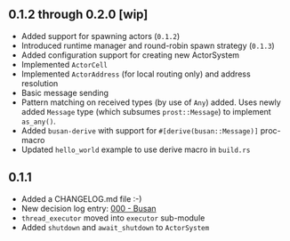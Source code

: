 ## 0.1.2 through 0.2.0 [wip]

  + Added support for spawning actors (`0.1.2`)
  + Introduced runtime manager and round-robin spawn strategy (`0.1.3`)
  + Added configuration support for creating new ActorSystem
  + Implemented `ActorCell`
  + Implemented `ActorAddress` (for local routing only) and address resolution
  + Basic message sending
  + Pattern matching on received types (by use of `Any`) added. Uses newly
    added `Message` type (which subsumes `prost::Message`) to implement `as_any()`.
  + Added `busan-derive` with support for `#[derive(busan::Message)]` proc-macro
  + Updated `hello_world` example to use derive macro in `build.rs`

## 0.1.1

  + Added a CHANGELOG.md file :-)
  + New decision log entry: [000 - Busan][dl_000]
  + `thread_executor` moved into `executor` sub-module
  + Added `shutdown` and `await_shutdown` to `ActorSystem`

  [dl_000]: http://github.com/JohnMurray/busan/blob/master/decisions/000-busan.md

